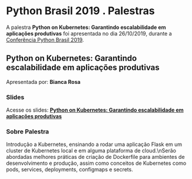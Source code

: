 # Python Brasil 2019 . Palestras


A palestra **Python on Kubernetes: Garantindo escalabilidade em aplicações produtivas** foi apresentada no dia 26/10/2019, durante a [Conferência Python Brasil 2019](http://2019.pythonbrasil.org.br).


## Python on Kubernetes: Garantindo escalabilidade em aplicações produtivas
Apresentada por: **Bianca Rosa**

### Slides
Acesse os slides: **[Python on Kubernetes: Garantindo escalabilidade em aplicações produtivas](./)**


### Sobre Palestra
Introdução a Kubernetes, ensinando a rodar uma aplicação Flask em um cluster de Kubernetes local e em alguma plataforma de cloud.\nSerão abordadas melhores práticas de criação de Dockerfile para ambientes de desenvolvimento e produção, assim como conceitos de Kubernetes como pods, services, deployments, configmaps e secrets.




